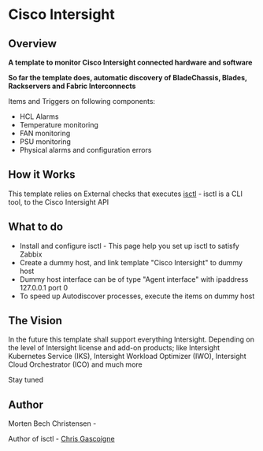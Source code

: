 # Cisco Intersight

## Overview

**A template to monitor Cisco Intersight connected hardware and software**



**So far the template does, automatic discovery of BladeChassis, Blades, Rackservers and Fabric Interconnects**

Items and Triggers on following components:


* HCL Alarms
* Temperature monitoring
* FAN monitoring
* PSU monitoring
* Physical alarms and configuration errors



## How it Works

This template relies on External checks that executes [isctl](https://isctl.netlify.app) - isctl is a CLI tool, to the Cisco Intersight API



## What to do

- Install and configure isctl - This page help you set up isctl to satisfy Zabbix
- Create a dummy host, and link template "Cisco Intersight" to dummy host
- Dummy host interface can be of type "Agent interface" with ipaddress 127.0.0.1 port 0
- To speed up Autodiscover processes, execute the items on dummy host



## The Vision

In the future this template shall support everything Intersight. Depending on the level of Intersight license and add-on products; like Intersight Kubernetes Service (IKS), Intersight Workload Optimizer (IWO), Intersight Cloud Orchestrator (ICO) and much more

Stay tuned

## Author

Morten Bech Christensen - 

Author of isctl - [Chris Gascoigne](https://github.com/cgascoig)




